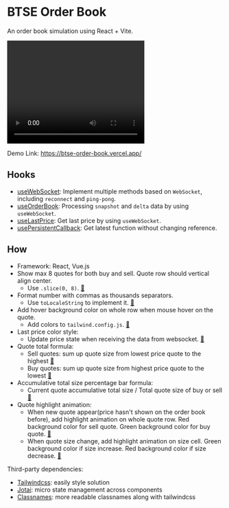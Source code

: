 # BTSE Order Book

An order book simulation using React + Vite.

<video width="320" height="240" src="/docs/demo.mp4" controls></video>

Demo Link: https://btse-order-book.vercel.app/

## Hooks

- [useWebSocket](/src/hooks/useWebSocket.ts): Implement multiple methods based on `WebSocket`, including `reconnect` and `ping-pong`.
- [useOrderBook](/src/hooks/useOrderBook.ts): Processing `snapshot` and `delta` data by using `useWebSocket`.
- [useLastPrice](/src/hooks/useLastPrice.ts): Get last price by using `useWebSocket`.
- [usePersistentCallback](/src/hooks/usePersistentCallback.ts): Get latest function without changing reference.

## How

- Framework: React, Vue.js
- Show max 8 quotes for both buy and sell. Quote row should vertical align center.
  - Use `.slice(0, 8)`. [🔗](/src/hooks/useOrderBook.ts#L81)
- Format number with commas as thousands separators.
  - Use `toLocaleString` to implement it. [🔗](/src/components/orderBook/QuoteRow.tsx#L35)
- Add hover background color on whole row when mouse hover on the quote.
  - Add colors to `tailwind.config.js`. [🔗](/src/components/orderBook/QuoteRow.tsx#L25)
- Last price color style:
  - Update price state when receiving the data from websocket. [🔗](/src/hooks/useLastPrice.ts#L32)
- Quote total formula:
  - Sell quotes: sum up quote size from lowest price quote to the highest [🔗](/src/components/orderBook/SellQuoteList.tsx#L9)
  - Buy quotes: sum up quote size from highest price quote to the lowest [🔗](/src/components/orderBook/BuyQuoteList.tsx#L9)
- Accumulative total size percentage bar formula:
  - Current quote accumulative total size / Total quote size of buy or sell [🔗](/src/components/orderBook/QuoteRow.tsx#L21)
- Quote highlight animation:
  - When new quote appear(price hasn't shown on the order book before), add highlight animation on whole quote row. Red background color for sell quote. Green background color for buy quote. [🔗](/src/atoms/orderBook.ts#L87)
  - When quote size change, add highlight animation on size cell. Green background color if size increase. Red background color if size decrease. [🔗](/src/atoms/orderBook.ts#L88)

Third-party dependencies:

- [Tailwindcss](https://tailwindcss.com/docs/installation): easily style solution
- [Jotai](https://jotai.org/docs/introduction): micro state management across components
- [Classnames](https://github.com/JedWatson/classnames#readme): more readable classnames along with tailwindcss
